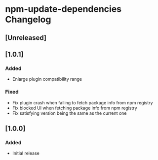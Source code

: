 <!-- Keep a Changelog guide -> https://keepachangelog.com -->

# npm-update-dependencies Changelog

## [Unreleased]

## [1.0.1]
### Added
- Enlarge plugin compatibility range

### Fixed
- Fix plugin crash when failing to fetch package info from npm registry
- Fix blocked UI when fetching package info from npm registry
- Fix satisfying version being the same as the current one

## [1.0.0]
### Added
- Initial release
